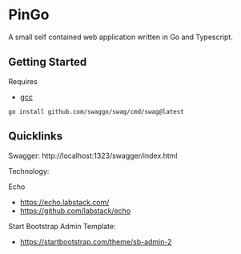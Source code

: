 # PinGo

A small self contained web application written in Go and Typescript.


## Getting Started

Requires 
 - [gcc](https://jmeubank.github.io/tdm-gcc/)
```console
go install github.com/swaggo/swag/cmd/swag@latest
```

## Quicklinks

Swagger: http://localhost:1323/swagger/index.html

Technology:

Echo
 - https://echo.labstack.com/
 - https://github.com/labstack/echo

Start Bootstrap Admin Template:
 - https://startbootstrap.com/theme/sb-admin-2
